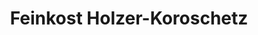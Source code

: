 ---
title: "Feinkost Holzer-Koroschetz"
url: /graz/feinkost-holzer-koroschetz/
shop: Lebensmittel
---
